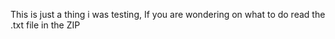 This is just a thing i was testing,
If you are wondering on what to do read the .txt file in the ZIP
